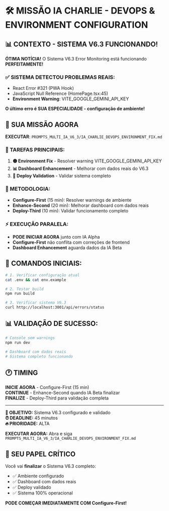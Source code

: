 # 🛠️ MISSÃO IA CHARLIE - DEVOPS & ENVIRONMENT CONFIGURATION

## 📊 CONTEXTO - SISTEMA V6.3 FUNCIONANDO!

**ÓTIMA NOTÍCIA!** O Sistema V6.3 Error Monitoring está funcionando **PERFEITAMENTE!**

### **✅ SISTEMA DETECTOU PROBLEMAS REAIS:**
- React Error #321 (PWA Hook)
- JavaScript Null Reference (HomePage.tsx:45)  
- **Environment Warning**: VITE_GOOGLE_GEMINI_API_KEY

**O último erro é SUA ESPECIALIDADE - configuração de ambiente!**

## 🎯 SUA MISSÃO AGORA

**EXECUTAR**: `PROMPTS_MULTI_IA_V6_3/IA_CHARLIE_DEVOPS_ENVIRONMENT_FIX.md`

### **🔧 TAREFAS PRINCIPAIS:**

1. **🟡 Environment Fix** - Resolver warning VITE_GOOGLE_GEMINI_API_KEY
2. **📊 Dashboard Enhancement** - Melhorar com dados reais do V6.3
3. **🚀 Deploy Validation** - Validar sistema completo

### **🔧 METODOLOGIA:**
- **Configure-First** (15 min): Resolver warnings de ambiente
- **Enhance-Second** (20 min): Melhorar dashboard com dados reais
- **Deploy-Third** (10 min): Validar funcionamento completo

### **⚡ EXECUÇÃO PARALELA:**
- **PODE INICIAR AGORA** junto com IA Alpha
- **Configure-First** não conflita com correções de frontend
- **Dashboard Enhancement** aguarda dados da IA Beta

## 🚀 COMANDOS INICIAIS:

```bash
# 1. Verificar configuração atual
cat .env && cat env.example

# 2. Testar build
npm run build

# 3. Verificar sistema V6.3
curl http://localhost:3001/api/errors/status
```

## 📊 VALIDAÇÃO DE SUCESSO:

```bash
# Console sem warnings
npm run dev

# Dashboard com dados reais
# Sistema completo funcionando
```

## 🕐 TIMING

**INICIE AGORA** - Configure-First (15 min)  
**CONTINUE** - Enhance-Second quando IA Beta finalizar  
**FINALIZE** - Deploy-Third para validação completa

---

**🎯 OBJETIVO:** Sistema V6.3 configurado e validado  
**⏰ DEADLINE:** 45 minutos  
**🔥 PRIORIDADE:** ALTA

**EXECUTAR AGORA:** Abra e siga `PROMPTS_MULTI_IA_V6_3/IA_CHARLIE_DEVOPS_ENVIRONMENT_FIX.md`

## 🎯 SEU PAPEL CRÍTICO

Você vai **finalizar** o Sistema V6.3 completo:
- ✅ Ambiente configurado
- ✅ Dashboard com dados reais  
- ✅ Deploy validado
- ✅ Sistema 100% operacional

**PODE COMEÇAR IMEDIATAMENTE COM Configure-First!** 